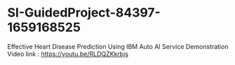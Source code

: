 # SI-GuidedProject-84397-1659168525
Effective Heart Disease Prediction Using IBM Auto AI Service
Demonstration Video link : https://youtu.be/RLDQZKkrbjs
